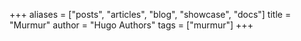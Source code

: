 +++
aliases = ["posts", "articles", "blog", "showcase", "docs"]
title = "Murmur"
author = "Hugo Authors"
tags = ["murmur"]
+++
